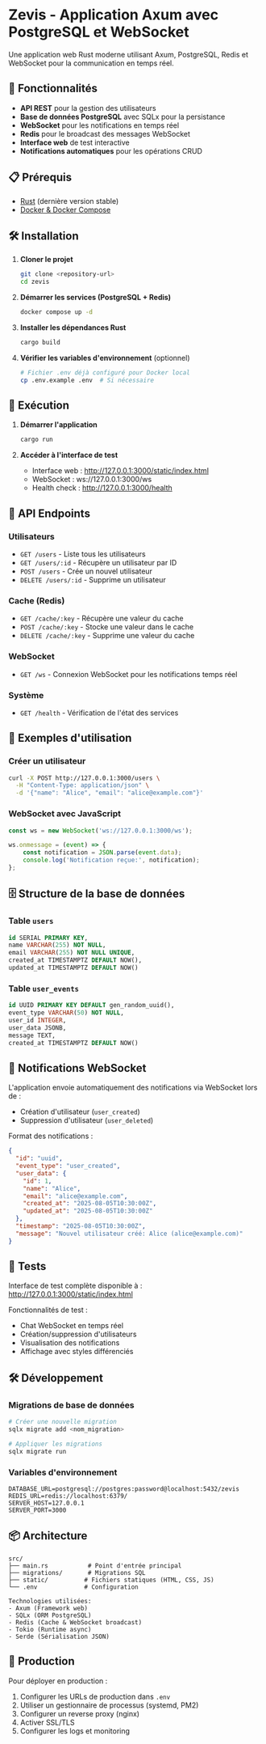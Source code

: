 # Zevis - Application Axum avec PostgreSQL et WebSocket

Une application web Rust moderne utilisant Axum, PostgreSQL, Redis et WebSocket pour la communication en temps réel.

## 🚀 Fonctionnalités

- **API REST** pour la gestion des utilisateurs
- **Base de données PostgreSQL** avec SQLx pour la persistance
- **WebSocket** pour les notifications en temps réel
- **Redis** pour le broadcast des messages WebSocket
- **Interface web** de test interactive
- **Notifications automatiques** pour les opérations CRUD

## 📋 Prérequis

- [Rust](https://rustup.rs/) (dernière version stable)
- [Docker & Docker Compose](https://www.docker.com/get-started/)

## 🛠️ Installation

1. **Cloner le projet**
   ```bash
   git clone <repository-url>
   cd zevis
   ```

2. **Démarrer les services (PostgreSQL + Redis)**
   ```bash
   docker compose up -d
   ```

3. **Installer les dépendances Rust**
   ```bash
   cargo build
   ```

4. **Vérifier les variables d'environnement** (optionnel)
   ```bash
   # Fichier .env déjà configuré pour Docker local
   cp .env.example .env  # Si nécessaire
   ```

## 🏃 Exécution

1. **Démarrer l'application**
   ```bash
   cargo run
   ```

2. **Accéder à l'interface de test**
   - Interface web : http://127.0.0.1:3000/static/index.html
   - WebSocket : ws://127.0.0.1:3000/ws
   - Health check : http://127.0.0.1:3000/health

## 📡 API Endpoints

### Utilisateurs
- `GET /users` - Liste tous les utilisateurs
- `GET /users/:id` - Récupère un utilisateur par ID
- `POST /users` - Crée un nouvel utilisateur
- `DELETE /users/:id` - Supprime un utilisateur

### Cache (Redis)
- `GET /cache/:key` - Récupère une valeur du cache
- `POST /cache/:key` - Stocke une valeur dans le cache
- `DELETE /cache/:key` - Supprime une valeur du cache

### WebSocket
- `GET /ws` - Connexion WebSocket pour les notifications temps réel

### Système
- `GET /health` - Vérification de l'état des services

## 🔧 Exemples d'utilisation

### Créer un utilisateur
```bash
curl -X POST http://127.0.0.1:3000/users \
  -H "Content-Type: application/json" \
  -d '{"name": "Alice", "email": "alice@example.com"}'
```

### WebSocket avec JavaScript
```javascript
const ws = new WebSocket('ws://127.0.0.1:3000/ws');

ws.onmessage = (event) => {
    const notification = JSON.parse(event.data);
    console.log('Notification reçue:', notification);
};
```

## 🗄️ Structure de la base de données

### Table `users`
```sql
id SERIAL PRIMARY KEY,
name VARCHAR(255) NOT NULL,
email VARCHAR(255) NOT NULL UNIQUE,
created_at TIMESTAMPTZ DEFAULT NOW(),
updated_at TIMESTAMPTZ DEFAULT NOW()
```

### Table `user_events`
```sql
id UUID PRIMARY KEY DEFAULT gen_random_uuid(),
event_type VARCHAR(50) NOT NULL,
user_id INTEGER,
user_data JSONB,
message TEXT,
created_at TIMESTAMPTZ DEFAULT NOW()
```

## 🔄 Notifications WebSocket

L'application envoie automatiquement des notifications via WebSocket lors de :
- Création d'utilisateur (`user_created`)
- Suppression d'utilisateur (`user_deleted`)

Format des notifications :
```json
{
  "id": "uuid",
  "event_type": "user_created",
  "user_data": {
    "id": 1,
    "name": "Alice",
    "email": "alice@example.com",
    "created_at": "2025-08-05T10:30:00Z",
    "updated_at": "2025-08-05T10:30:00Z"
  },
  "timestamp": "2025-08-05T10:30:00Z",
  "message": "Nouvel utilisateur créé: Alice (alice@example.com)"
}
```

## 🧪 Tests

Interface de test complète disponible à : http://127.0.0.1:3000/static/index.html

Fonctionnalités de test :
- Chat WebSocket en temps réel
- Création/suppression d'utilisateurs
- Visualisation des notifications
- Affichage avec styles différenciés

## 🛠️ Développement

### Migrations de base de données
```bash
# Créer une nouvelle migration
sqlx migrate add <nom_migration>

# Appliquer les migrations
sqlx migrate run
```

### Variables d'environnement
```env
DATABASE_URL=postgresql://postgres:password@localhost:5432/zevis
REDIS_URL=redis://localhost:6379/
SERVER_HOST=127.0.0.1
SERVER_PORT=3000
```

## 📦 Architecture

```
src/
├── main.rs           # Point d'entrée principal
├── migrations/       # Migrations SQL
├── static/          # Fichiers statiques (HTML, CSS, JS)
└── .env             # Configuration

Technologies utilisées:
- Axum (Framework web)
- SQLx (ORM PostgreSQL)
- Redis (Cache & WebSocket broadcast)
- Tokio (Runtime async)
- Serde (Sérialisation JSON)
```

## 🚀 Production

Pour déployer en production :

1. Configurer les URLs de production dans `.env`
2. Utiliser un gestionnaire de processus (systemd, PM2)
3. Configurer un reverse proxy (nginx)
4. Activer SSL/TLS
5. Configurer les logs et monitoring
